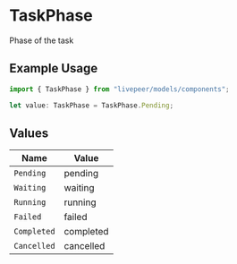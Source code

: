 # TaskPhase

Phase of the task

## Example Usage

```typescript
import { TaskPhase } from "livepeer/models/components";

let value: TaskPhase = TaskPhase.Pending;
```

## Values

| Name        | Value       |
| ----------- | ----------- |
| `Pending`   | pending     |
| `Waiting`   | waiting     |
| `Running`   | running     |
| `Failed`    | failed      |
| `Completed` | completed   |
| `Cancelled` | cancelled   |